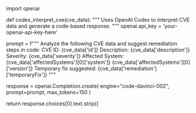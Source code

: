import openai

def codex_interpret_cve(cve_data): """ Uses OpenAI Codex to interpret CVE data and generate a code-based response. """ openai.api_key = 'your-openai-api-key-here'

prompt = f"""
Analyze the following CVE data and suggest remediation steps in code:
CVE ID: {cve_data['id']}
Description: {cve_data['description']}
Severity: {cve_data['severity']}
Affected System: {cve_data['affectedSystems'][0]['system']} {cve_data['affectedSystems'][0]['version']}
Temporary fix suggested: {cve_data['remediation']['temporaryFix']}
"""

response = openai.Completion.create(
    engine="code-davinci-002",
    prompt=prompt,
    max_tokens=150
)

return response.choices[0].text.strip()
